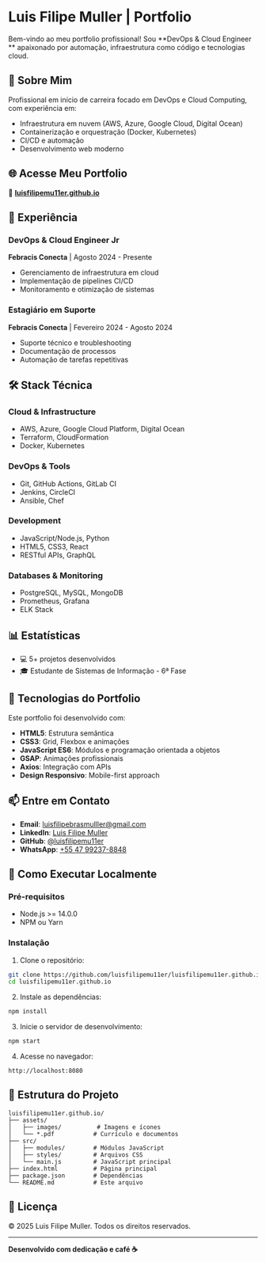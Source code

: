 # Luis Filipe Muller | Portfolio

Bem-vindo ao meu portfolio profissional! Sou **DevOps & Cloud Engineer ** apaixonado por automação, infraestrutura como código e tecnologias cloud.

## 🚀 Sobre Mim

Profissional em início de carreira focado em DevOps e Cloud Computing, com experiência em:
- Infraestrutura em nuvem (AWS, Azure, Google Cloud, Digital Ocean)
- Containerização e orquestração (Docker, Kubernetes)
- CI/CD e automação
- Desenvolvimento web moderno

## 🌐 Acesse Meu Portfolio

🔗 **[luisfilipemu11er.github.io](https://luisfilipemu11er.github.io)**

## 💼 Experiência

### DevOps & Cloud Engineer Jr
**Febracis Conecta** | Agosto 2024 - Presente
- Gerenciamento de infraestrutura em cloud
- Implementação de pipelines CI/CD
- Monitoramento e otimização de sistemas

### Estagiário em Suporte
**Febracis Conecta** | Fevereiro 2024 - Agosto 2024
- Suporte técnico e troubleshooting
- Documentação de processos
- Automação de tarefas repetitivas

## 🛠️ Stack Técnica

### Cloud & Infrastructure
- AWS, Azure, Google Cloud Platform, Digital Ocean
- Terraform, CloudFormation
- Docker, Kubernetes

### DevOps & Tools
- Git, GitHub Actions, GitLab CI
- Jenkins, CircleCI
- Ansible, Chef

### Development
- JavaScript/Node.js, Python
- HTML5, CSS3, React
- RESTful APIs, GraphQL

### Databases & Monitoring
- PostgreSQL, MySQL, MongoDB
- Prometheus, Grafana
- ELK Stack

## 📊 Estatísticas

- 💻 5+ projetos desenvolvidos
- 🎓 Estudante de Sistemas de Informação - 6ª Fase

## 🌟 Tecnologias do Portfolio

Este portfolio foi desenvolvido com:
- **HTML5**: Estrutura semântica
- **CSS3**: Grid, Flexbox e animações
- **JavaScript ES6**: Módulos e programação orientada a objetos
- **GSAP**: Animações profissionais
- **Axios**: Integração com APIs
- **Design Responsivo**: Mobile-first approach

## 📫 Entre em Contato

- **Email**: [luisfilipebrasmulller@gmail.com](mailto:luisfilipebrasmulller@gmail.com)
- **LinkedIn**: [Luis Filipe Muller](https://www.linkedin.com/in/luis-filipe-muller-a02394311/)
- **GitHub**: [@luisfilipemu11er](https://github.com/luisfilipemu11er)
- **WhatsApp**: [+55 47 99237-8848](https://wa.me/5547992378848)

## 🚀 Como Executar Localmente

### Pré-requisitos
- Node.js >= 14.0.0
- NPM ou Yarn

### Instalação

1. Clone o repositório:
```bash
git clone https://github.com/luisfilipemu11er/luisfilipemu11er.github.io.git
cd luisfilipemu11er.github.io
```

2. Instale as dependências:
```bash
npm install
```

3. Inicie o servidor de desenvolvimento:
```bash
npm start
```

4. Acesse no navegador:
```
http://localhost:8080
```

## 📝 Estrutura do Projeto

```
luisfilipemu11er.github.io/
├── assets/
│   ├── images/          # Imagens e ícones
│   └── *.pdf           # Currículo e documentos
├── src/
│   ├── modules/        # Módulos JavaScript
│   ├── styles/         # Arquivos CSS
│   └── main.js         # JavaScript principal
├── index.html          # Página principal
├── package.json        # Dependências
└── README.md           # Este arquivo
```

## 📄 Licença

© 2025 Luis Filipe Muller. Todos os direitos reservados.

---

**Desenvolvido com dedicação e café ☕**
